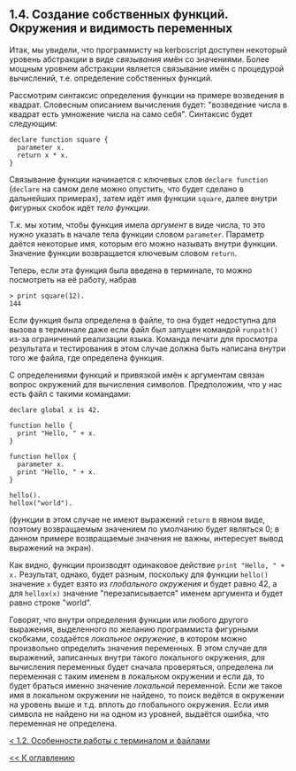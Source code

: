 ## 1.4. Создание собственных функций. Окружения и видимость переменных

Итак, мы увидели, что программисту на kerboscript доступен 
некоторый уровень абстракции в виде *связывания* имён со значениями. Более мощным уровнем абстракции 
является связывание имён с процедурой вычислений, т.е. определение собственных функций. 

Рассмотрим синтаксис определения функции на примере возведения в квадрат. Словесным описанием вычисления 
будет: "возведение числа в квадрат есть умножение числа на само себя". Синтаксис будет следующим: 
```
declare function square {
  parameter x.
  return x * x.
}
```

Связывание функции начинается с ключевых слов `declare function` (`declare` на самом деле можно опустить, 
что будет сделано в дальнейших примерах), затем идёт имя функции `square`, далее внутри фигурных скобок идёт 
*тело функции*.

Т.к. мы хотим, чтобы функция имела *аргумент* в виде числа, то это нужно указать в начале тела функции словом 
`parameter`. Параметр даётся некоторые имя, которым его можно называть внутри функции. Значение функции возвращается 
ключевым словом `return`.

Теперь, если эта функция была введена в терминале, то можно посмотреть на её работу, набрав
```
> print square(12).
144
```

Если функция была определена в файле, то она будет недоступна для вызова в терминале даже если файл был запущен командой 
`runpath()` из-за ограничений реализации языка. Команда печати для просмотра результата и тестирования в этом случае должна 
быть написана внутри того же файла, где определена функция.

С определениями функций и привязкой имён к аргументам связан вопрос окружений для вычисления символов. Предположим, что 
у нас есть файл с такими командами:

```
declare global x is 42.

function hello {
  print "Hello, " + x.
}

function hellox {
  parameter x.
  print "Hello, " + x.
}

hello().
hellox("world").
```

(функции в этом случае не имеют выражений `return` в явном виде, поэтому возвращаемым значением по умолчанию будет являться 0; 
в данном примере возвращаемые значения не важны, интересует вывод выражений на экран).

Как видно, функции производят одинаковое действие `print "Hello, " + x.` Результат, однако, будет разным, поскольку для функции 
`hello()` значение `x` будет взято из *глобального окружения* и будет равно 42, а для `hellox(x)` значение "перезаписывается" именем 
аргумента и будет равно строке "world".

Говорят, что внутри определения функции или любого другого выражения, выделенного по желанию программиста фигурными скобками, создаётся 
*локальное окружение*, в котором можно произвольно определить значения переменных. В этом случае для выражений, записанных внутри 
такого локального окружения, для вычисления переменных будет сначала проверяться, определена ли переменная с таким именем в локальном окружении 
и если да, то будет браться именно значение *локальной* переменной. Если же такое имя в локальном окружении не найдено, то поиск ведётся в 
окружении на уровень выше и т.д. вплоть до глобального окружения. Если имя символа не найдено ни на одном из уровней, выдаётся ошибка, что 
переменная не определена.

[\< 1.2. Особенности работы с терминалом и файлами](ch1.2.md)

[\<\< К оглавлению](../../README.md)
